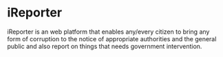 # iReporter
iReporter is an web platform that enables any/every citizen to bring any form of corruption to the notice of appropriate authorities and the general public and also report on things that needs government intervention.
